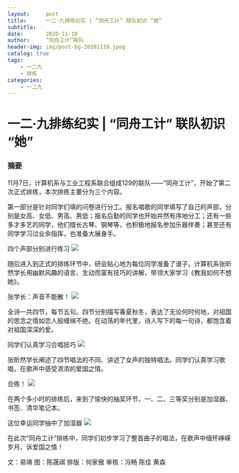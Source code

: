 ```yaml
---
layout:     post
title:      一二·九排练纪实 | “同舟工计” 联队初识 “她”
subtitle:   
date:       2020-11-10
author:     “同舟工计”联队
header-img: img/post-bg-20201110.jpeg
catalog: true
tags:
    - 一二九
    - 排练
categories:
    - 一二九
---
```


# 一二·九排练纪实 | “同舟工计” 联队初识 “她”

### 摘要

11月7日，计算机系与工业工程系联合组成129的联队——“同舟工计”，开始了第二次正式排练，本次排练主要分为三个内容。


第一部分是针对同学们填的问卷进行分工。报名唱歌的同学填写了自己的声部，分别是女高、女低、男高、男低；报名后勤的同学也开始井然有序地分工；还有一些多才多艺的同学，他们擅长古琴、钢琴等，也积极地报名参加乐器伴奏；甚至还有同学学习过业余指挥，也准备大展身手。

四个声部分别进行练习
![](https://mmbiz.qpic.cn/mmbiz_jpg/XicmltibFb8Bm7zcX2zNYbHAOzVZ9RnJ4gFFsfmPI4rwv3vADckxUicW3bhAm7TSCPC4MbSzTS3b6e0lvCDO8Vicbw/640?wx_fmt=jpeg&wxfrom=5&wx_lazy=1&wx_co=1)


随后进入到正式的排练环节中，研会贴心地为每位同学准备了谱子。计算机系张昕然学长用幽默风趣的语言、生动而富有技巧的讲解，带领大家学习《教我如何不想她》。

张学长：声音不能散！
![](https://mmbiz.qpic.cn/mmbiz_gif/XicmltibFb8Bm7zcX2zNYbHAOzVZ9RnJ4goFNqTMY7Uia1FQnZZquT6pknZBsaXOQ9aRMP3uGAVkBMxiaXxDqlTT6w/640?wx_fmt=gif&wxfrom=5&wx_lazy=1)


全诗一共四节，每节五句。四节分别描写春夏秋冬，表达了无论何时何地，对祖国的思念之情如恋人般缠绵不绝。在动荡的年代里，诗人写下的每一句诗，都饱含着对祖国深深的爱。

同学们认真学习合唱技巧
![](https://mmbiz.qpic.cn/mmbiz_jpg/XicmltibFb8Bm7zcX2zNYbHAOzVZ9RnJ4gwaB8L28K0nc4ciapeNEicGXfk67aQK8Lff1v2sj7e5SejKsjY0aVSUgA/640?wx_fmt=jpeg&wxfrom=5&wx_lazy=1&wx_co=1)

张昕然学长阐述了四节唱法的不同、讲述了女声的独特唱法。同学们认真学习歌唱，在歌声中感受浓浓的爱国之情。

合练！
![](https://mmbiz.qpic.cn/mmbiz_jpg/XicmltibFb8Bm7zcX2zNYbHAOzVZ9RnJ4g0FzBicaTttpB5GIoyIibViaytbcsWetqZKnaIsywzmTjxNuiaiaxmribw0cA/640?wx_fmt=jpeg&wxfrom=5&wx_lazy=1&wx_co=1)

在两个多小时的排练后，来到了愉快的抽奖环节，一、二、三等奖分别是加湿器、书签、清华笔记本。

这位幸运同学抽中了加湿器
![](https://mmbiz.qpic.cn/mmbiz_jpg/XicmltibFb8Bm7zcX2zNYbHAOzVZ9RnJ4gpXSboycnQBwaxuic2QaUeGtIXKIiawMJmjDyNUia8IzB7VLBibPJ0IWmPg/640?wx_fmt=jpeg&wxfrom=5&wx_lazy=1&wx_co=1)

在此次“同舟工计”排练中，同学们初步学习了整首曲子的唱法，在歌声中缅怀峥嵘岁月、诉爱国之情！

文：易靖
图：陈晟祺
排版：何家傲
审核：冯畅 陈佳 黄森
